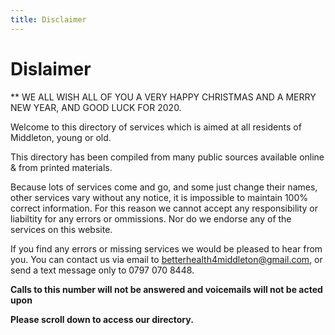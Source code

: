 ```yaml
---
title: Disclaimer
---
```


# Dislaimer

** WE ALL WISH ALL OF YOU A VERY HAPPY CHRISTMAS AND
A MERRY NEW YEAR, AND GOOD LUCK FOR 2020.


Welcome to this directory of services which is aimed
at all residents of Middleton, young or old.

This directory has been compiled from many 
public sources available online & from printed materials.

Because lots of services come and go, and some just change
their names, other services vary without any notice,
it is impossible to maintain 100% correct information.
For this reason we cannot accept any responsibility or 
liabiltity for any errors or ommissions. Nor do we endorse
any of the services on this website.

If you find any errors or missing services we would be pleased
to hear from you. You can contact us via email to
[betterhealth4middleton@gmail.com](mailto:betterhealth4middleton@gmail.com), or send a
text message only to 0797 070 8448.

**Calls to this number will not be answered and voicemails will
not be acted upon**

**Please scroll down to access our directory.**